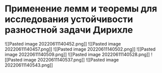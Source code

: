 # Применение лемм и теоремы для исследования устойчивости разностной задачи Дирихле
![[Pasted image 20220611140452.png]]
![[Pasted image 20220611140457.png]]
![[Pasted image 20220611140502.png]]
![[Pasted image 20220611140509.png]]
![[Pasted image 20220611140528.png]]
![[Pasted image 20220611140537.png]]
![[Pasted image 20220611140543.png]]